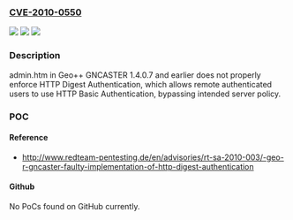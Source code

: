### [CVE-2010-0550](https://cve.mitre.org/cgi-bin/cvename.cgi?name=CVE-2010-0550)
![](https://img.shields.io/static/v1?label=Product&message=n%2Fa&color=blue)
![](https://img.shields.io/static/v1?label=Version&message=n%2Fa&color=blue)
![](https://img.shields.io/static/v1?label=Vulnerability&message=n%2Fa&color=brighgreen)

### Description

admin.htm in Geo++ GNCASTER 1.4.0.7 and earlier does not properly enforce HTTP Digest Authentication, which allows remote authenticated users to use HTTP Basic Authentication, bypassing intended server policy.

### POC

#### Reference
- http://www.redteam-pentesting.de/en/advisories/rt-sa-2010-003/-geo-r-gncaster-faulty-implementation-of-http-digest-authentication

#### Github
No PoCs found on GitHub currently.

